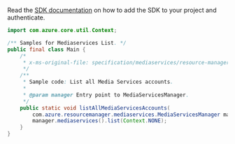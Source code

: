 Read the [SDK documentation](https://github.com/Azure/azure-sdk-for-java/blob/azure-resourcemanager-mediaservices_1.1.0-beta.3/sdk/mediaservices/azure-resourcemanager-mediaservices/README.md) on how to add the SDK to your project and authenticate.

```java
import com.azure.core.util.Context;

/** Samples for Mediaservices List. */
public final class Main {
    /*
     * x-ms-original-file: specification/mediaservices/resource-manager/Microsoft.Media/stable/2021-06-01/examples/accounts-subscription-list-all-accounts.json
     */
    /**
     * Sample code: List all Media Services accounts.
     *
     * @param manager Entry point to MediaServicesManager.
     */
    public static void listAllMediaServicesAccounts(
        com.azure.resourcemanager.mediaservices.MediaServicesManager manager) {
        manager.mediaservices().list(Context.NONE);
    }
}
```
